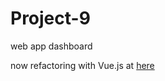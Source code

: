 # Project-9
web app dashboard

now refactoring with Vue.js at [here](https://github.com/jamessouth/Vue-Project-9)
